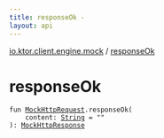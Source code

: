 ```yaml
---
title: responseOk - 
layout: api
---
```


<div class='api-docs-breadcrumbs'><a href="index.html">io.ktor.client.engine.mock</a> / <a href="./response-ok.html">responseOk</a></div>

# responseOk

<div class="signature"><code><span class="keyword">fun </span><a href="-mock-http-request/index.html"><span class="identifier">MockHttpRequest</span></a><span class="symbol">.</span><span class="identifier">responseOk</span><span class="symbol">(</span><br/>&nbsp;&nbsp;&nbsp;&nbsp;<span class="parameterName" id="io.ktor.client.engine.mock$responseOk(io.ktor.client.engine.mock.MockHttpRequest, kotlin.String)/content">content</span><span class="symbol">:</span>&nbsp;<a href="https://kotlinlang.org/api/latest/jvm/stdlib/kotlin/-string/index.html"><span class="identifier">String</span></a>&nbsp;<span class="symbol">=</span>&nbsp;""<br/><span class="symbol">)</span><span class="symbol">: </span><a href="-mock-http-response/index.html"><span class="identifier">MockHttpResponse</span></a></code></div>
